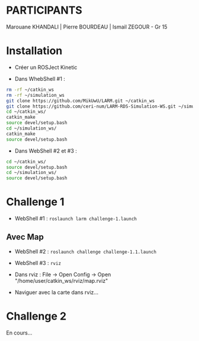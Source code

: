 # PARTICIPANTS
Marouane KHANDALI | Pierre BOURDEAU | Ismail ZEGOUR - Gr 15

# Installation

- Créer un ROSJect Kinetic

- Dans WhebShell #1 : 
```bash
rm -rf ~/catkin_ws
rm -rf ~/simulation_ws
git clone https://github.com/MikUwU/LARM.git ~/catkin_ws
git clone https://github.com/ceri-num/LARM-RDS-Simulation-WS.git ~/simulation_ws
cd ~/catkin_ws/
catkin_make
source devel/setup.bash
cd ~/simulation_ws/
catkin_make
source devel/setup.bash
```
- Dans WebShell #2 et #3 :
```bash
cd ~/catkin_ws/
source devel/setup.bash
cd ~/simulation_ws/
source devel/setup.bash
```

# Challenge 1

- WebShell #1 : `roslaunch larm challenge-1.launch`

## Avec Map

- WebShell #2 : `roslaunch challenge challenge-1.1.launch`

- WebShell #3 : `rviz`

- Dans rviz : File -> Open Config -> Open "/home/user/catkin_ws/rviz/map.rviz"

- Naviguer avec la carte dans rviz...



# Challenge 2

En cours...
